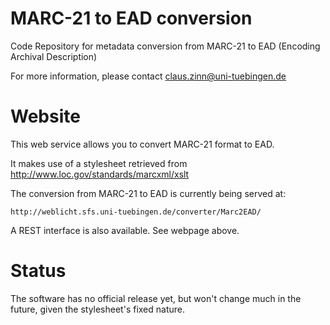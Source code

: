 # MARC-21 to EAD conversion

Code Repository for metadata conversion from MARC-21 to EAD (Encoding Archival Description)

For more information, please contact claus.zinn@uni-tuebingen.de

# Website

This web service allows you to convert MARC-21 format to EAD.

It makes use of a stylesheet retrieved from http://www.loc.gov/standards/marcxml/xslt

The conversion from MARC-21 to EAD is currently being served at:

```http://weblicht.sfs.uni-tuebingen.de/converter/Marc2EAD/ ```

A REST interface is also available. See webpage above.

# Status

The software has no official release yet, but won't change much in the future, given the stylesheet's fixed nature.






